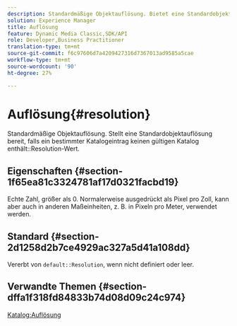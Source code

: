 ```yaml
---
description: Standardmäßige Objektauflösung. Bietet eine Standardobjektauflösung, falls ein einzelner Katalogeintrag keinen gültigen Wert enthält.
solution: Experience Manager
title: Auflösung
feature: Dynamic Media Classic,SDK/API
role: Developer,Business Practitioner
translation-type: tm+mt
source-git-commit: f6c97606d7a4209427316d7367013ad9585a5cae
workflow-type: tm+mt
source-wordcount: '90'
ht-degree: 27%

---
```



# Auflösung{#resolution}

Standardmäßige Objektauflösung. Stellt eine Standardobjektauflösung bereit, falls ein bestimmter Katalogeintrag keinen gültigen Katalog enthält::Resolution-Wert.

## Eigenschaften {#section-1f65ea81c3324781af17d0321facbd19}

Echte Zahl, größer als 0. Normalerweise ausgedrückt als Pixel pro Zoll, kann aber auch in anderen Maßeinheiten, z. B. in Pixeln pro Meter, verwendet werden.

## Standard {#section-2d1258d2b7ce4929ac327a5d41a108dd}

Vererbt von `default::Resolution`, wenn nicht definiert oder leer.

## Verwandte Themen {#section-dffa1f318fd84833b74d08d09c24c974}

[Katalog:Auflösung](../../../../../is-api/image-catalog/image-serving-api-ref/c-image-catalog-reference/c-image-svg-data-reference/c-image-data-reference/r-resolution-cat.md#reference-de489f5f36b64bd0831749546f8728e1)
